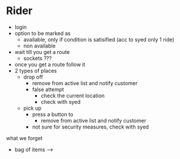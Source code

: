 # Rider

* login
* option to be marked as
    * available, only if condition is satisified (acc to syed only 1 ride)
    * non available
* wait till you get a route
    * sockets ??? 
* once you get a route follow it
* 2 types of places 
    * drop off
        * remove from active list and notify customer
        * false attempt
            * check the current location
            * check with syed
    * pick up
        * press a button to 
            * remove from active list and notify customer
        * not sure for security measures, check with syed

what we forget
* bag of items --> 




